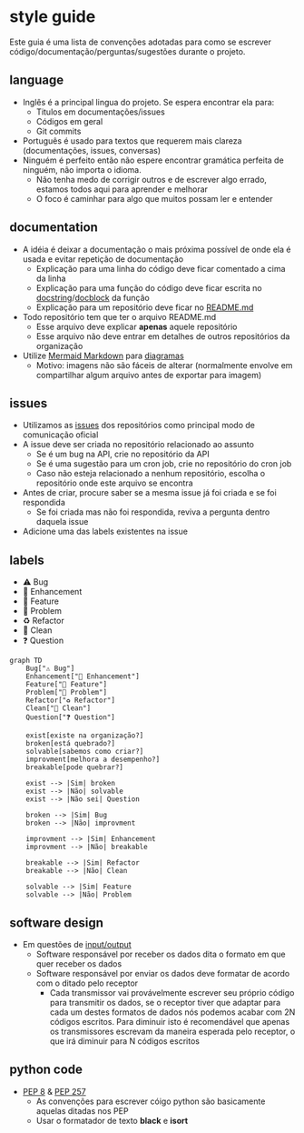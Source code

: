 # style guide
Este guia é uma lista de convenções adotadas para como se escrever código/documentação/perguntas/sugestões durante o projeto.  
  
## language
- Inglês é a principal lingua do projeto. Se espera encontrar ela para:  
  - Titulos em documentações/issues  
  - Códigos em geral  
  - Git commits  
- Português é usado para textos que requerem mais clareza (documentações, issues, conversas)  
- Ninguém é perfeito então não espere encontrar gramática perfeita de ninguém, não importa o idioma.  
  - Não tenha medo de corrigir outros e de escrever algo errado, estamos todos aqui para aprender e melhorar  
  - O foco é caminhar para algo que muitos possam ler e entender  

## documentation
- A idéia é deixar a documentação o mais próxima possível de onde ela é usada e evitar repetição de documentação  
  - Explicação para uma linha do código deve ficar comentado a cima da linha  
  - Explicação para uma função do código deve ficar escrita no [docstring](https://en.wikipedia.org/wiki/Docstring)/[docblock](https://en.wikipedia.org/wiki/Docblock) da função  
  - Explicação para um repositório deve ficar no [README.md](https://en.wikipedia.org/wiki/README)  
- Todo repositório tem que ter o arquivo README.md  
  - Esse arquivo deve explicar **apenas** aquele repositório  
  - Esse arquivo não deve entrar em detalhes de outros repositórios da organização  
- Utilize [Mermaid Markdown](https://mermaid-js.github.io/mermaid/#/) para [diagramas](https://en.wikipedia.org/wiki/Diagram)  
  - Motivo: imagens não são fáceis de alterar (normalmente envolve em compartilhar algum arquivo antes de exportar para imagem)  

## issues
- Utilizamos as [issues](https://docs.github.com/en/issues) dos repositórios como principal modo de comunicação oficial  
- A issue deve ser criada no repositório relacionado ao assunto  
  - Se é um bug na API, crie no repositório da API  
  - Se é uma sugestão para um cron job, crie no repositório do cron job  
  - Caso não esteja relacionado a nenhum repositório, escolha o repositório onde este arquivo se encontra  
- Antes de criar, procure saber se a mesma issue já foi criada e se foi respondida  
  - Se foi criada mas não foi respondida, reviva a pergunta dentro daquela issue  
- Adicione uma das labels existentes na issue  

## labels
- ⚠️ Bug
- 💎 Enhancement
- 🚀 Feature
- 🚩 Problem
- ♻️ Refactor
- 🧼 Clean
- ❓ Question

```mermaid
graph TD
    Bug["⚠️ Bug"]
    Enhancement["💎 Enhancement"]
    Feature["🚀 Feature"]
    Problem["🚩 Problem"]
    Refactor["♻️ Refactor"]
    Clean["🧼 Clean"]
    Question["❓ Question"]

    exist[existe na organização?]
    broken[está quebrado?]
    solvable[sabemos como criar?]
    improvment[melhora a desempenho?]
    breakable[pode quebrar?]

    exist --> |Sim| broken
    exist --> |Não| solvable
    exist --> |Não sei| Question

    broken --> |Sim| Bug
    broken --> |Não| improvment

    improvment --> |Sim| Enhancement
    improvment --> |Não| breakable

    breakable --> |Sim| Refactor
    breakable --> |Não| Clean

    solvable --> |Sim| Feature
    solvable --> |Não| Problem
```

## software design
- Em questões de [input/output](https://en.wikipedia.org/wiki/Input/output)  
  - Software responsável por receber os dados dita o formato em que quer receber os dados  
  - Software responsável por enviar os dados deve formatar de acordo com o ditado pelo receptor  
    - Cada transmissor vai provávelmente escrever seu próprio código para transmitir os dados, se o receptor tiver que adaptar para cada um destes formatos de dados nós podemos acabar com 2N códigos escritos. Para diminuir isto é recomendável que apenas os transmissores escrevam da maneira esperada pelo receptor, o que irá diminuir para N códigos escritos  

## python code
- [PEP 8](https://peps.python.org/pep-0008/) & [PEP 257](https://peps.python.org/pep-0257/)  
  - As convenções para escrever cóigo python são basicamente aquelas ditadas nos PEP  
  - Usar o formatador de texto **black** e **isort**  
